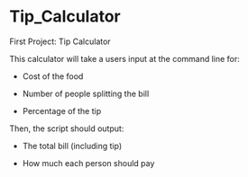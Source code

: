 # Tip_Calculator
First Project: Tip Calculator

This calculator will take a users input at the command line for:

- Cost of the food

- Number of people splitting the bill

- Percentage of the tip

Then, the script should output:

- The total bill (including tip)

- How much each person should pay
